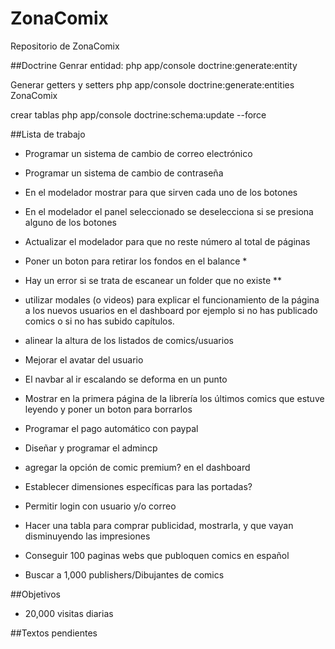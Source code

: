 # ZonaComix
Repositorio de ZonaComix 

##Doctrine
Genrar entidad:
php app/console doctrine:generate:entity

Generar getters y setters
php app/console doctrine:generate:entities ZonaComix

crear tablas
php app/console doctrine:schema:update --force

##Lista de trabajo
 - Programar un sistema de cambio de correo electrónico
 - Programar un sistema de cambio de contraseña
 - En el modelador mostrar para que sirven cada uno de los botones
 - En el modelador el panel seleccionado se deselecciona si se presiona alguno de los botones
 - Actualizar el modelador para que no reste número al total de páginas
 - Poner un boton para retirar los fondos en el balance *

 - Hay un error si se trata de escanear un folder que no existe **

 - utilizar modales (o videos) para explicar el funcionamiento de la página a los nuevos usuarios en el dashboard por ejemplo si no has publicado comics o si no has subido capítulos.
 - alinear la altura de los listados de comics/usuarios
 - Mejorar el avatar del usuario
 - El navbar al ir escalando se deforma en un punto
 - Mostrar en la primera página de la librería los últimos comics que estuve leyendo y poner un boton para borrarlos

 - Programar el pago automático con paypal
 - Diseñar y programar el admincp
 - agregar la opción de comic premium? en el dashboard
 - Establecer dimensiones específicas para las portadas?
 - Permitir login con usuario y/o correo
 - Hacer una tabla para comprar publicidad, mostrarla, y que vayan disminuyendo las impresiones
 - Conseguir 100 paginas webs que publoquen comics en español
 - Buscar a 1,000 publishers/Dibujantes de comics

##Objetivos
 - 20,000 visitas diarias

##Textos pendientes
